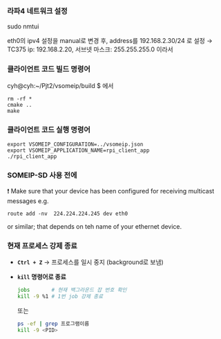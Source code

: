### 라파4 네트워크 설정

sudo nmtui

eth0의 ipv4 설정을 manual로 변경 후, address를 192.168.2.30/24 로 설정
→ TC375 ip: 192.168.2.20, 서브넷 마스크: 255.255.255.0 이라서

### 클라이언트 코드 빌드 명령어

cyh@cyh:~/Pjt2/vsomeip/build $ 에서

```
rm -rf *
cmake ..
make
```

### 클라이언트 코드 실행 명령어

```
export VSOMEIP_CONFIGURATION=../vsomeip.json
export VSOMEIP_APPLICATION_NAME=rpi_client_app
./rpi_client_app
```

### SOMEIP-SD 사용 전에
❗ Make sure that your device has been configured for receiving multicast messages
e.g.
```
route add -nv  224.224.224.245 dev eth0
```
or similar; that depends on teh name of your ethernet device.

### 현재 프로세스 강제 종료

- **`Ctrl + Z`** → 프로세스를 일시 중지 (background로 보냄)
- **`kill` 명령어로 종료**
    
    ```bash
    jobs       # 현재 백그라운드 잡 번호 확인
    kill -9 %1 # 1번 job 강제 종료
    ```
    
    또는
    
    ```bash
    ps -ef | grep 프로그램이름
    kill -9 <PID>
    ```
